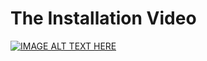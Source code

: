 
# The Installation Video

[![IMAGE ALT TEXT HERE](https://i.ytimg.com/vi/dS__cMEj2HE/maxresdefault.jpg?sqp=-oaymwEmCIAKENAF8quKqQMa8AEB-AH-CYAC0AWKAgwIABABGFkgWShZMA8=&rs=AOn4CLDJaPGVuWJQ_8JSKdFMG62XeBRf3A)](https://www.youtube.com/watch?v=dS__cMEj2HE)

